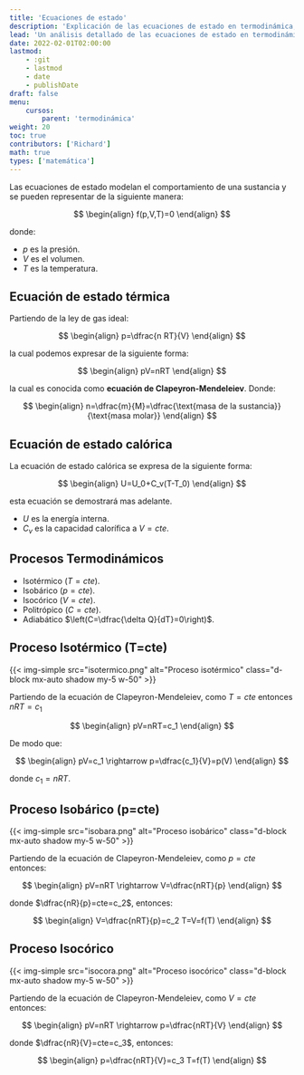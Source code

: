 ```yaml
---
title: 'Ecuaciones de estado'
description: 'Explicación de las ecuaciones de estado en termodinámica, su relación con diferentes procesos termodinámicos'
lead: 'Un análisis detallado de las ecuaciones de estado en termodinámica y su papel en el modelado del comportamiento de sustancias en procesos isotérmicos, isobáricos e isocóricos'
date: 2022-02-01T02:00:00
lastmod:
    - :git
    - lastmod
    - date
    - publishDate
draft: false
menu:
    cursos:
        parent: 'termodinámica'
weight: 20
toc: true
contributors: ['Richard']
math: true
types: ['matemática']
---
```


Las ecuaciones de estado modelan el comportamiento de una sustancia y se pueden representar de la siguiente manera:

$$
\begin{align}
    f(p,V,T)=0
\end{align}
$$

donde:

-   $p$ es la presión.
-   $V$ es el volumen.
-   $T$ es la temperatura.

## Ecuación de estado térmica

Partiendo de la ley de gas ideal:

$$
\begin{align}
    p=\dfrac{n RT}{V}
\end{align}
$$

la cual podemos expresar de la siguiente forma:

$$
\begin{align}
    pV=nRT
\end{align}
$$

la cual es conocida como **ecuación de Clapeyron-Mendeleiev**. Donde:

$$
\begin{align}
    n=\dfrac{m}{M}=\dfrac{\text{masa de la sustancia}}{\text{masa molar}}
\end{align}
$$

## Ecuación de estado calórica

La ecuación de estado calórica se expresa de la siguiente forma:

$$
\begin{align}
    U=U_0+C_v(T-T_0)
\end{align}
$$

esta ecuación se demostrará mas adelante.

-   $U$ es la energía interna.
-   $C_v$ es la capacidad calorífica a $V=cte$.

## Procesos Termodinámicos

-   Isotérmico ($T=cte$).
-   Isobárico ($p=cte$).
-   Isocórico ($V=cte$).
-   Politrópico ($C=cte$).
-   Adiabático $\left(C=\dfrac{\delta Q}{dT}=0\right)$.

## Proceso Isotérmico (T=cte)

{{< img-simple src="isotermico.png" alt="Proceso isotérmico" class="d-block mx-auto shadow my-5 w-50" >}}

Partiendo de la ecuación de Clapeyron-Mendeleiev, como $T=cte$ entonces $nRT=c_1$

$$
\begin{align}
    pV=nRT=c_1
\end{align}
$$

De modo que:

$$
\begin{align}
    pV=c_1 \rightarrow p=\dfrac{c_1}{V}=p(V)
\end{align}
$$

donde $c_1=nRT$.

## Proceso Isobárico (p=cte)

{{< img-simple src="isobara.png" alt="Proceso isobárico" class="d-block mx-auto shadow my-5 w-50" >}}

Partiendo de la ecuación de Clapeyron-Mendeleiev, como $p=cte$ entonces:

$$
\begin{align}
    pV=nRT \rightarrow V=\dfrac{nRT}{p}
\end{align}
$$

donde $\dfrac{nR}{p}=cte=c_2$, entonces:

$$
\begin{align}
    V=\dfrac{nRT}{p}=c_2 T=V=f(T)
\end{align}
$$

## Proceso Isocórico

{{< img-simple src="isocora.png" alt="Proceso isocórico" class="d-block mx-auto shadow my-5 w-50" >}}

Partiendo de la ecuación de Clapeyron-Mendeleiev, como $V=cte$ entonces:

$$
\begin{align}
    pV=nRT \rightarrow p=\dfrac{nRT}{V}
\end{align}
$$

donde $\dfrac{nR}{V}=cte=c_3$, entonces:

$$
\begin{align}
    p=\dfrac{nRT}{V}=c_3 T=f(T)
\end{align}
$$
